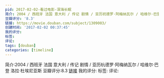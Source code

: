 ```yaml
---
pid: 2017-02-02-看过电影-深海长眠
简介: 2004 / 西班牙 法国 意大利 / 传记 剧情 / 亚历杭德罗·阿梅纳瓦尔 / 哈维尔·巴登 洛拉·杜埃尼亚斯
豆瓣评分: '8.3'
链接: https://movie.douban.com/subject/1309003/
创建时间: '2017-02-02 00:37:45'
我的评分:
标签:
评论:
tags: [douban]
categories: [timeline]
---
```

简介:2004 / 西班牙 法国 意大利 / 传记 剧情 / 亚历杭德罗·阿梅纳瓦尔 / 哈维尔·巴登 洛拉·杜埃尼亚斯
豆瓣评分:8.3
[链接](https://movie.douban.com/subject/1309003/)
我的评分:
标签:
评论:
